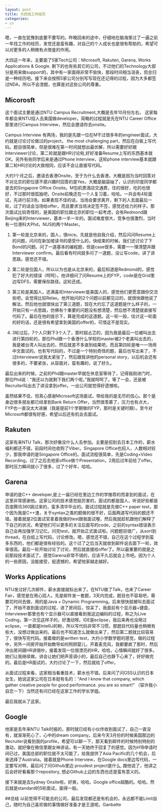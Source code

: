 ```yaml
---
layout: post
title: 大四找工作经历
categories:
- cn
---
```


嗯，一直在犹豫到底要不要写的。昨晚回来的途中，仔细地在脑海里过了一遍之前一年找工作的经历，发觉还是蛮有趣，对自己的个人成长也是很有帮助的，希望可以对更多的人稍微有点借鉴的作用。

大四这一年来，主要面了5家Tech公司：Microsoft, Rakuten, Garena, Works Applications & Google. 剩下的也有些其它的公司，不过他们的Technology大部分是用来做support的，其中有一家面得非常不愉快，那段时间相当沮丧，但总归是一种经历吧。接下来会按照5家公司分别写写现在还记得的过程，因为大多都签过NDA，所以不会泄题，也算是对这些公司的尊重。

## Micorosft
这个面试主要是通过NTU Campus Recruitment,大概是去年10月份左右。 这家每年都会来NTU招人去美国做developer。简略的过程就是先在NTU Career Office那里进行Campus Interview，然后会邀请你去onsite。

Campus Interview 有两场，我的是先跟一位在M干过很多年的engineer面试，大约就是讨论讨论做过的project， the most challenging part，然后在白板上写代码。题目很简单，但是很难在第一时间就想出最优解，所以需要好好跟Interviewer讨论，第二轮就是跟HR讨论啦,好好准备Resume上写的东西基本就OK。另外有些同学后来是通过Phone Interview，这轮phone interview基本就跟第二轮HR讨论的大致相同，应该不会让直接写代码。

大约1个月之后，邀请去香港Onsite，至于为什么去香港，大概是因为当时回答对不对北京的职位感不感兴趣时回答的是Yes，大概是脑袋抽了，认识的印度同学都是去的Singapore Office Onsite。M包机票酒店交通费，住的很好，吃的也很好，不过那时很孤独吧，Onsite前晚还在一个人复习着，哈哈。一共会有4轮面试，先进行前3场，如果表现不佳的话，当场会要求离开，剩下的人去面最后一轮，过了的话会当场给offer，而且要求当场决定签不签，感觉还给力的样子。那次面试比较奇怪的，是美国的职位跟北京的职位一起考虑，会有Redmond跟Beijing来的Interviewer，基本一半一半的。面试难度很大，竞争也很激烈，当时有一位港科大Phd，NUS的两个Master。

1. 第一轮是北京来的，国人，很nice。先就是他自我介绍，然后问问Resume上的问题，问问在新加坡读书的感受什么的，快结束的时候，我们还讨论了下Bond的问题。问了一道基本的编程题，但是case很多，需要一一理清楚并跟Interviewer confirm。最后看有时间就多问了一道题，没让写code，讲了讲思路。感觉还不错。

2. 第二轮是位国人，所以以为也是从北京来的，最后知道是Redmond的，感觉犯了好大的错误（呵呵）。他详细问了问Resume上的FYP，code是在Grid里边写DFS，需要保存路径。这轮还成。

3. 第三轮是美国人，还满喜欢Interviewer是美国人的，感觉他们更愿意跟你交流些吧，会觉得比较Relax。他开始问的2个问题以前都见过的，就很快跟他说了解法，然后他也就很快出了第三道题，现在大约忘了这道题是什么样子的，一开始只有一点思路，仿佛有个重要的问题没有想清楚，然后想不清楚就直接写代码了。最后在他的提示下，算是完成的这道题。这一轮一般，估计这一轮面的好的话，还是很有希望拿到美国的offer的，可惜这不是现实。

4. 3轮过后，7个人只剩下3个人了，那时超忐忑的，因为我是最后一位被叫出去进行第四轮的，那位Phd跟一个香港什么学校的master被2个老美叫出去的，我是被台湾人叫出去的，然后就差不多直到结果吧，而且第四轮是唯一一场用中文面试的。也有写代码的，不过是一个特别奇怪的题，最后也写出来了，不过Interviewer说我太紧张了，然后跟我讲他的personal story，以后机会还有很多的，不要紧张，从容面对，蛮有趣的，说了好久。

最后出来的时候，之前的Phd跟master早就在休息室等待了，记得我刚进门时，那位Phd说：“我还以为就剩下我们两个呢。”我就呵呵了。等了一会，还是被Recruiter叫出去了讲没拿到offer。一出公司就觉得好遗憾啦。

虽然结果不佳，但真心感谢Microsoft这场面试，带给我的是无尽的信心。那个是身边很多朋友都已经拿到Bank Return Offer，当然很羡慕了，压力也有点大，FYP也一直没太大进展（我是提前1个学期做的FYP，那时是关键时期）。至今对Microsoft都很有好感，希望以后还有机会去面试。

## Rakuten
这家有来NTU Talk，那次好像没什么人去参加。主要是招到去日本工作的，薪水福利都还不错，前段时间也收购了Viber。Singapore Office也招人，人数相对较少，那我申请的是Singapore Office的。面试流程很简单，先是Coding+Video Recording，过了之后去他家office做个Presentation，2周后过年前给了offer。那时压力瞬间就小了很多，过了个好年，哈哈。

## Garena
申请的是C++ developer,是上一届已经在里边工作的学推荐的而拿到的面试，在这里非常感谢他。这家公司的技术感觉挺厉害的，面试的都是国人，听说好些都是百度腾讯360跳过来的，蛮多清华毕业的。面试过程就是先做C++ paper test，那个因为我是C++渣，关于syntax之类的题做的很不好，后面两道写代码的题还不错。接着就是2位面试官拿着我做的test跟我面试喔，然后我就趁机跟他们解释了下自己的状况，希望他们可以更多的关注后面写的code，之前的syntax错误表示自己会再加强学习记忆。问完test，就开始正式面试啦。问题题目很广，从sort到thread，在白纸上写代码，讨论修改。嗯，感觉还不错，自己在这个过程学到蛮多东西的，他们都是很有经验的。这个过了之后当天就收到邮件说去面下一轮，效率很高。最后一轮开始讨论了讨论，然后就直接给offer了。所以最重要的就是之前那段技术面试了。感觉Garena非常不错的，应该不久后就会上市吧。因为个人的一些原因，没能接受，挺遗憾的，希望他家越走越好。

## Works Applications
NTU发过好几次邮件，薪水直接就标出来了。在NTU做了Talk，也来了Career Fair，感觉是在用心招人。先是邮件发一套题，3天内完成，题目也不容易吧，需要花时间去做，用的是Java + Dynamic Programming。后来很快就被叫去面试了，开始不直到面试的过程，进了房间后，惊呆了，我面前有个显示器+键盘，Interviewer那里也有个显示器可以直接看到我这边编码的过程，称之为Live Coding，第一次见这样子的，好激动呀。IDE是eclipse，我后来再也没用过eclipse，一直都是IntelliJ的粉，所以写代码非常不习惯，那题目代码量也稍微有些大，没想过做出来的。最后也不知道怎么就做出来了，然后第二题就比较容易了，很快写完代码。接着做的是written test，大约小学数学题的感觉，做的过程中，另外一间房开始开始教导如何照顾婴儿，开着麦克风，我都要疯了那时，然后冲出房间跟HR讲很吵，接着发现一位很漂亮的HR，哈哈，心情瞬间就好了很多。她们让我继续做，讲会让她们把声音调小的，最后自己也静下心来了，好好做完的。最后是HR面试的，大约讨论了一下，然后就给了offer。

从面试过程来看，这家相当看重技术，薪水也不错。后来问了问GSS认识的日本女生，她说这家公司在日本挺有名的：“And I know that company, which gather creative people for good performance. you are so smart!” （容许我小自恋一下）当然还有问已经在这家工作的学长学姐。

最后我就从了这家。

## Google
他家是去年来NTU Talk时报的，那时就已经有小伙伴收到面试了，自己一直没有，就渐渐死心了，心中的dream company。后来今天3月份的时候美国那边的Recruiter说看到我的profile，希望可以聊一下，那天看到邮件的时候特别特别的激动，就好像在微信里跟女神讲话，有一天她终于回复了的感觉。因为H1B申请时间已过，美国总部的职位就不太可能了，给我提供了Asia Pacific的几个机会，后来选择了Australia。接着就是Phone Interview，在Google docs里边写代码，一定要写对啊，最后问了问Github里边 proudest project是什么, 跟他说了，他讲之后会好好看看那个repository, 想必Github上边的东西也还是蛮有意义的。

接下来就是去Sydney Onsite啦，好爽，哈哈。Google office超酷的。哈哈。然后就是standard的5轮面试，面得一般。

##总结
以前觉得不可能去的公司，最后发现都还是有机会的，永远都不能Limit自己，随时为自己喜欢做的事情做好准备才是王道呢。Ganbatte








